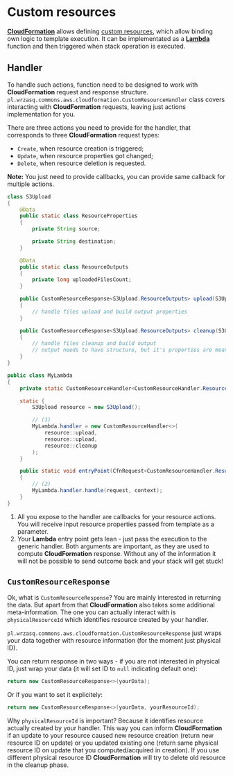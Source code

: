 <!---
# This file is part of the pl.wrzasq.commons.
#
# @license http://mit-license.org/ The MIT license
# @copyright 2018 - 2019 © by Rafał Wrzeszcz - Wrzasq.pl.
-->

# Custom resources

[**CloudFormation**](https://aws.amazon.com/cloudformation/) allows defining [custom resources](https://docs.aws.amazon.com/AWSCloudFormation/latest/UserGuide/template-custom-resources.html),
which allow binding own logic to template execution. It can be implementated as a [**Lambda**](https://aws.amazon.com/lambda/)
function and then triggered when stack operation is executed.

## Handler

To handle such actions, function need to be designed to work with **CloudFormation** request and response structure.
`pl.wrzasq.commons.aws.cloudformation.CustomResourceHandler` class covers interacting with **CloudFormation**
requests, leaving just actions implementation for you.

There are three actions you need to provide for the handler, that corresponds to three **CloudFormation** request
types:
-   `Create`, when resource creation is triggered;
-   `Update`, when resource properties got changed;
-   `Delete`, when resource deletion is requested.

**Note:** You just need to provide callbacks, you can provide same callback for multiple actions.

```java
class S3Upload
{
    @Data
    public static class ResourceProperties
    {
        private String source;

        private String destination;
    }

    @Data
    public static class ResourceOutputs
    {
        private long uploadedFilesCount;
    }

    public CustomResourceResponse<S3Upload.ResourceOutputs> upload(S3Upload.ResourceProperties request)
    {
        // handle files upload and build output properties
    }

    public CustomResourceResponse<S3Upload.ResourceOutputs> cleanup(S3Upload.ResourceProperties request)
    {
        // handle files cleanup and build output
        // output needs to have structure, but it's properties are meaningless in this case
    }
}

public class MyLambda
{
    private static CustomResourceHandler<CustomResourceHandler.ResourceProperties, CustomResourceHandler.ResourceOutputs> handler;

    static {
        S3Upload resource = new S3Upload();

        // (1)
        MyLambda.handler = new CustomResourceHandler<>(
            resource::upload,
            resource::upload,
            resource::cleanup
        );
    }

    public static void entryPoint(CfnRequest<CustomResourceHandler.ResourceProperties> request, Context context)
    {
        // (2)
        MyLambda.handler.handle(request, context);
    }
}
```

1.  All you expose to the handler are callbacks for your resource actions. You will receive input resource properties
passed from template as a parameter.
1.  Your **Lambda** entry point gets lean - just pass the execution to the generic handler. Both arguments are
important, as they are used to compute **CloudFormation** response. Without any of the information it will not be
possible to send outcome back and your stack will get stuck!

## `CustomResourceResponse`

Ok, what is `CustomResourceResponse`? You are mainly interested in returning the data. But apart from that
**CloudFormation** also takes some additional meta-information. The one you can actually interact with is
`physicalResourceId` which identifies resource created by your handler.

`pl.wrzasq.commons.aws.cloudformation.CustomResourceResponse` just wraps your data together with resource information
(for the moment just physical ID).

You can return response in two ways - if you are not interested in physical ID, just wrap your data (it will set ID to
`null` indicating default one):

```java
return new CustomResourceResponse<>(yourData);
```

Or if you want to set it explicitely:

```java
return new CustomResourceResponse<>(yourData, yourResourceId);
```

Why `physicalResourceId` is important? Because it identifies resource actually created by your handler. This way you
can inform **CloudFormation** if an update to your resource caused new resource creation (return new resource ID on
update) or you updated existing one (return same physical resource ID on update that you computed/acquired in creation).
If you use different physical resource ID **CloudFormation** will try to delete old resource in the cleanup phase.
